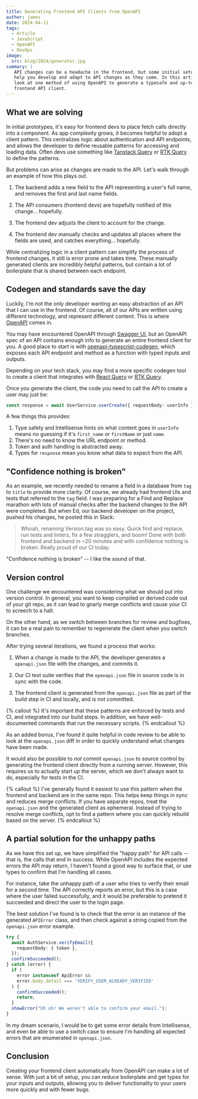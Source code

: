 ```yaml
---
title: Generating Frontend API Clients from OpenAPI
author: james
date: 2024-04-11
tags:
  - Article
  - JavaScript
  - OpenAPI
  - DevOps
image:
  src: blog/2024/generator.jpg
summary: |
   API changes can be a headache in the frontend, but some initial setup can
   help you develop and adapt to API changes as they come. In this article, we
   look at one method of using OpenAPI to generate a typesafe and up-to-date
   frontend API client.
---
```


## What we are solving

In initial prototypes, it's easy for frontend devs to place fetch calls directly
into a component. As app complexity grows, it becomes helpful to adopt a client
pattern. This centralizes logic about authentication and API endpoints, and
allows the developer to define reusable patterns for accessing and loading data.
Often devs use something like [Tanstack Query] or [RTK Query] to define the
patterns.

[Tanstack Query]: https://tanstack.com/query
[RTK Query]: https://redux-toolkit.js.org/rtk-query/overview

But problems can arise as changes are made to the API. Let's walk through an
example of how this plays out.

1. The backend adds a new field to the API representing a user's full name, and
   removes the first and last name fields.

2. The API consumers (frontend devs) are hopefully notified of this change...
   hopefully.

3. The frontend dev adjusts the client to account for the change.

4. The frontend dev manually checks and updates all places where the fields are
   used, and catches everything... hopefully.

While centralizing logic in a client pattern can simplify the process of
frontend changes, it still is error prone and takes time. These manually
generated clients are incredibly helpful patterns, but contain a lot of
boilerplate that is shared between each endpoint.

## Codegen and standards save the day

Luckily, I'm not the only developer wanting an easy abstraction of an API that I
can use in the frontend. Of course, all of our APIs are written using different
technology, and represent different content. This is where
[OpenAPI](https://www.openapis.org/) comes in.

You may have encountered OpenAPI through [Swagger UI], but an OpenAPI spec of an
API contains enough info to generate an entire frontend client for you. A good
place to start is with [openapi-typescript-codegen], which exposes each API
endpoint and method as a function with typed inputs and outputs.

[Swagger UI]: https://github.com/swagger-api/swagger-ui
[openapi-typescript-codegen]: https://github.com/ferdikoomen/openapi-typescript-codegen

Depending on your tech stack, you may find a more specific codegen tool to
create a client that integrates with [React Query] or [RTK Query].

[React Query]: https://github.com/7nohe/openapi-react-query-codegen
[RTK Query]: https://redux-toolkit.js.org/rtk-query/usage/code-generation

Once you generate the client, the code you need to call the API to create a user
may just be:

```ts
const response = await UserService.userCreate({ requestBody: userInfo });
```

A few things this provides:

1. Type safety and Intellisense hints on what content goes in `userInfo` means
   no guessing if it's `first_name` or `firstName` or just `name`.
2. There's no need to know the URL endpoint or method.
3. Token and auth handling is abstracted away.
4. Types for `response` mean you know what data to expect from the API.

## "Confidence nothing is broken"

As an example, we recently needed to rename a field in a database from `tag` to
`title` to provide more clarity. Of course, we already had frontend UIs and
tests that referred to the `tag` field. I was preparing for a Find and Replace
marathon with lots of manual checks after the backend changes to the API were
completed. But when Ed, our backend developer on the project, pushed his
changes, he posted this in Slack:

> Whoah, renaming Version.tag was so easy. Quick find and replace, run tests
> and linters, fix a few stragglers, and boom! Done with both frontend and
> backend in ~20 minutes and with confidence nothing is broken. Really proud of
> our CI today.

"Confidence nothing is broken" -- I like the sound of that.

## Version control

One challenge we encountered was considering what we should put into version
control. In general, you want to keep compiled or derived code out of your git
repo, as it can lead to gnarly merge conflicts and cause your CI to screech to a
halt.

On the other hand, as we switch between branches for review and bugfixes, it can
be a real pain to remember to regenerate the client when you switch branches.

After trying several iterations, we found a process that works:

1. When a change is made to the API, the developer generates a `openapi.json`
   file with the changes, and commits it.

2. Our CI test suite verifies that the `openapi.json` file in source code is in
   sync with the code.

3. The frontend client is generated from the `openapi.json` file as part of the
   build step in CI and locally, and is not committed.

{% callout %}
It's important that these patterns are enforced by tests and CI, and integrated
into our build steps. In addition, we have well-documented commands that run the
necessary scripts.
{% endcallout %}

As an added bonus, I've found it quite helpful in code review to be able to look
at the `openapi.json` diff in order to quickly understand what changes have been
made.

It would also be possible to *not* commit `openapi.json` to source control by
generating the frontend client directly from a running server. However, this
requires us to actually start up the server, which we don't always want to do,
especially for tests in the CI.

{% callout %}
I've generally found it easiest to use this pattern when the frontend and
backend are in the same repo. This helps keep things in sync and reduces merge
conflicts. If you have separate repos, treat the `openapi.json` and the
generated client as ephemeral. Instead of trying to resolve merge conflicts, opt
to find a pattern where you can quickly rebuild based on the server.
{% endcallout %}

## A partial solution for the unhappy paths

As we have this set up, we have simplified the "happy path" for API calls --
that is, the calls that end in success. While OpenAPI includes the expected
errors the API may return, I haven't found a good way to surface that, or use
types to confirm that I'm handling all cases.

For instance, take the unhappy path of a user who tries to verify their email
for a second time. The API correctly reports an error, but this is a case where
the user failed successfully, and it would be preferable to pretend it succeeded
and direct the user to the login page.

The best solution I've found is to check that the error is an instance of the
generated `APIError` class, and then check against a string copied from the
`openapi.json` error example.

```ts
try {
  await AuthService.verifyEmail({
    requestBody: { token },
  });
  confirmSucceeded();
} catch (error) {
  if (
    error instanceof ApiError &&
    error.body.detail === 'VERIFY_USER_ALREADY_VERIFIED'
  ) {
    confirmSucceeded();
    return;
  }
  showError("Uh oh! We weren't able to confirm your email.");
}
```

In my dream scenario, I would be to get some error details from Intellisense,
and even be able to use a switch case to ensure I'm handling all expected errors
that are enumerated in `openapi.json`.

## Conclusion

Creating your frontend client automatically from OpenAPI can make a lot of
sense. With just a bit of setup, you can reduce boilerplate and get types for
your inputs and outputs, allowing you to deliver functionality to your users
more quickly and with fewer bugs.
